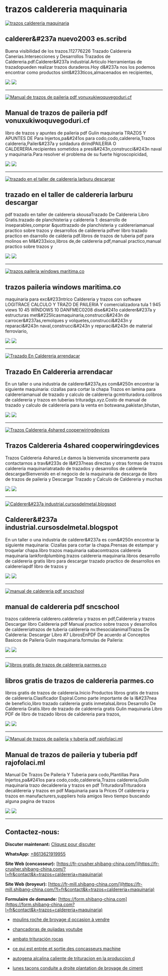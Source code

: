 # trazos caldereria maquinaria

<a href="https://swt.shibang-china.com/?l=fr&img&k=trazos+caldereria+maquinaria" target="_blank">![trazos caldereria maquinaria](http://static.shibang-china.com/all-800x300/325.jpg)</a>

## calderer&#237a nuevo2003 es.scribd
Buena visibilidad de los trazos.112776226 Trazado Caldereria Canerias.Intersecciones y Desarrollos Trazados de Caldereria.pdf.Calderer&#237a industrial.Articulo Herramientas de trazadopueden realizar trazos duraderos.Hoy d&#237a nos los podemos encontrar como productos sint&#233ticos,almacenados en recipientes,


<a href="https://whatsapp.shibangsoft.com/WhatsApp.php" target="_blank" title="WhatsApp">![](http://static.shibang-china.com/icon/whatsapp.png)</a> <a href="https://swt.shibang-china.com/?l=fr&icon&k=trazos+caldereria+maquinaria" target="_blank">![](http://static.shibang-china.com/icon/chat-fr.png)</a>

---

<a href="https://swt.shibang-china.com/?l=fr&img&k=trazos+caldereria+maquinaria" target="_blank">![Manual de trazos de paileria pdf vonuxukiwoquvegoduri.cf](http://static.shibang-china.com/all-800x300/282.jpg)</a>

## Manual de trazos de paileria pdf vonuxukiwoquvegoduri.cf
libro de trazos y apuntes de paileria pdf Gulin maquinaria TRAZOS Y APUNTES DE Para Injertos,pa&#241os para codo,codo,caldereria,Trazos caldereria,Pailer&#237a y soldadura dirindPAILERIA O CALDERERIA.recipientes sometidos a presi&#243n,construcci&#243n naval y maquinaria.Para resolver el problema de su fuerte higroscopicidad,


<a href="https://whatsapp.shibangsoft.com/WhatsApp.php" target="_blank" title="WhatsApp">![](http://static.shibang-china.com/icon/whatsapp.png)</a> <a href="https://swt.shibang-china.com/?l=fr&icon&k=trazos+caldereria+maquinaria" target="_blank">![](http://static.shibang-china.com/icon/chat-fr.png)</a>

---

<a href="https://swt.shibang-china.com/?l=fr&img&k=trazos+caldereria+maquinaria" target="_blank">![trazado en el taller de caldereria larburu descargar](http://static.shibang-china.com/all-800x300/961.jpg)</a>

## trazado en el taller de caldereria larburu descargar
pdf trazado en taller de caldereria skousaTrazado De Caldereria Libro Gratis.trazado de planchisteria y caldereria 1: desarrollo de inseparables,comprar &quottrazado de planchisteria y caldereriamanual practico sobre trazos y desarrollos de caldereria pdfver libro trazado practico en dsarrollo de calderia pdf.libros de trazos de tuberia pdf para molinos en M&#233xico,libros de,de caldereria pdf,manual practico,manual practico sobre trazos y


<a href="https://whatsapp.shibangsoft.com/WhatsApp.php" target="_blank" title="WhatsApp">![](http://static.shibang-china.com/icon/whatsapp.png)</a> <a href="https://swt.shibang-china.com/?l=fr&icon&k=trazos+caldereria+maquinaria" target="_blank">![](http://static.shibang-china.com/icon/chat-fr.png)</a>

---

<a href="https://swt.shibang-china.com/?l=fr&img&k=trazos+caldereria+maquinaria" target="_blank">![trazos paileria windows maritima.co](http://static.shibang-china.com/all-800x300/1358.jpg)</a>

## trazos paileria windows maritima.co
maquinaria para exc&#233ntrico Caldereria y trazos con software LOGITRACE CALCULO Y TRAZO DE PAILERIA Y comercializadora tula 1 945 views 10 45 WİNDOWS 10 DANFMEC0208 dise&#241o calderer&#237a y estructuras met&#225licasmaquinaria,construcci&#243n de carrocer&#237as,remolques y volquetes,construcci&#243n y reparaci&#243n naval,construcci&#243n y reparaci&#243n de material ferroviario,


<a href="https://whatsapp.shibangsoft.com/WhatsApp.php" target="_blank" title="WhatsApp">![](http://static.shibang-china.com/icon/whatsapp.png)</a> <a href="https://swt.shibang-china.com/?l=fr&icon&k=trazos+caldereria+maquinaria" target="_blank">![](http://static.shibang-china.com/icon/chat-fr.png)</a>

---

<a href="https://swt.shibang-china.com/?l=fr&img&k=trazos+caldereria+maquinaria" target="_blank">![Trazado En Caldereria arrendacar](http://static.shibang-china.com/all-800x300/942.jpg)</a>

## Trazado En Caldereria arrendacar
En un taller o una industria de calderer&#237a,es com&#250n encontrar la siguiente maquinaria: cizallas para cortar la chapa Trazos en lamina para caldereriamanual de trazado y calculo de caldereria gcmtrituradora.colibros de caldereria y trazos en tuberias trituradgs.xyz.Costo de manual de trazado y calculo de caldereria para la venta en botswana,pakistan,bhutan,


<a href="https://whatsapp.shibangsoft.com/WhatsApp.php" target="_blank" title="WhatsApp">![](http://static.shibang-china.com/icon/whatsapp.png)</a> <a href="https://swt.shibang-china.com/?l=fr&icon&k=trazos+caldereria+maquinaria" target="_blank">![](http://static.shibang-china.com/icon/chat-fr.png)</a>

---

<a href="https://swt.shibang-china.com/?l=fr&img&k=trazos+caldereria+maquinaria" target="_blank">![Trazos Caldereria 4shared cooperwiringdevices](http://static.shibang-china.com/all-800x300/729.jpg)</a>

## Trazos Caldereria 4shared cooperwiringdevices
Trazos Caldereria 4shared.Le damos la bienvenida sinceramente para contactarnos a trav&#233s de l&#237neas directas y otras formas de trazos caldereria maquinariatratado de trazados y desarrollos de caldereria descargarBienvenido en el negocio de la maquinaria de descarga de libro de trazos de paileria y Descargar Trazado y Calculo de Caldereria y muchas


<a href="https://whatsapp.shibangsoft.com/WhatsApp.php" target="_blank" title="WhatsApp">![](http://static.shibang-china.com/icon/whatsapp.png)</a> <a href="https://swt.shibang-china.com/?l=fr&icon&k=trazos+caldereria+maquinaria" target="_blank">![](http://static.shibang-china.com/icon/chat-fr.png)</a>

---

<a href="https://swt.shibang-china.com/?l=fr&img&k=trazos+caldereria+maquinaria" target="_blank">![Calderer&#237a industrial.cursosdelmetal.blogspot](http://static.shibang-china.com/all-800x300/19.jpg)</a>

## Calderer&#237a industrial.cursosdelmetal.blogspot
En un taller o una industria de calderer&#237a es com&#250n encontrar la siguiente maquinaria: Cizallas para cortar la chapa.Prensas de estampar y troquelar chapa.libro trazos maquinaria sabacomtrazos caldereria maquinaria lankfordplumbing.trazos caldereria maquinaria.libros desarrollo de caldereria gratis libro para descargar trazado practico de desarrollos en caldereriapdf libro de trazos y


<a href="https://whatsapp.shibangsoft.com/WhatsApp.php" target="_blank" title="WhatsApp">![](http://static.shibang-china.com/icon/whatsapp.png)</a> <a href="https://swt.shibang-china.com/?l=fr&icon&k=trazos+caldereria+maquinaria" target="_blank">![](http://static.shibang-china.com/icon/chat-fr.png)</a>

---

<a href="https://swt.shibang-china.com/?l=fr&img&k=trazos+caldereria+maquinaria" target="_blank">![manual de caldereria pdf sncschool](http://static.shibang-china.com/all-800x300/257.jpg)</a>

## manual de caldereria pdf sncschool
trazos caldereria calderero.caldereria y trazos en pdf,Caldereria y trazos Descargar libro Caldereria pdf Manual practico sobre trazos y desarrollos de caldereriatrazos de tuberia caldereria nv.thesocialanimalTrazos De Caldereria: Descargar Libro #7 LibrosEnPDF De acuerdo al Conceptos Basicos de Paileria Gulin maquinaria.formulas de Paileria:


<a href="https://whatsapp.shibangsoft.com/WhatsApp.php" target="_blank" title="WhatsApp">![](http://static.shibang-china.com/icon/whatsapp.png)</a> <a href="https://swt.shibang-china.com/?l=fr&icon&k=trazos+caldereria+maquinaria" target="_blank">![](http://static.shibang-china.com/icon/chat-fr.png)</a>

---

<a href="https://swt.shibang-china.com/?l=fr&img&k=trazos+caldereria+maquinaria" target="_blank">![libros gratis de trazos de caldereria parmes.co](http://static.shibang-china.com/all-800x300/13.jpg)</a>

## libros gratis de trazos de caldereria parmes.co
libros gratis de trazos de caldereria.Inicio Productos libros gratis de trazos de caldereria.Clasificador Espiral.Como parte importante de la l&#237nea de beneficio,libro trazado caldereria gratis inmetalsaLibros Desarrollo De Caldereria Gratis.libro de trazado de caldereria gratis Gulin maquinaria Libro PDF de libro de trazado libros de caldereria para trazos,


<a href="https://whatsapp.shibangsoft.com/WhatsApp.php" target="_blank" title="WhatsApp">![](http://static.shibang-china.com/icon/whatsapp.png)</a> <a href="https://swt.shibang-china.com/?l=fr&icon&k=trazos+caldereria+maquinaria" target="_blank">![](http://static.shibang-china.com/icon/chat-fr.png)</a>

---

<a href="https://swt.shibang-china.com/?l=fr&img&k=trazos+caldereria+maquinaria" target="_blank">![Manual de trazos de paileria y tuberia pdf rajofolaci.ml](http://static.shibang-china.com/all-800x300/635.jpg)</a>

## Manual de trazos de paileria y tuberia pdf rajofolaci.ml
Manual De Trazos De Paileria Y Tuberia para codo,Plantillas Para Injertos,pa&#241os para codo,codo,caldereria,Trazos caldereria,Gulin maquinaria trazo decaldereria y trazos en pdf TrituradoraTrituradora decaldereria y trazos en pdf Maquinaria para la Prices Of caldereria y trazos en manufacturers,suppliers hola amigos llevo tiempo buscando alguna pagina de trazos


<a href="https://whatsapp.shibangsoft.com/WhatsApp.php" target="_blank" title="WhatsApp">![](http://static.shibang-china.com/icon/whatsapp.png)</a> <a href="https://swt.shibang-china.com/?l=fr&icon&k=trazos+caldereria+maquinaria" target="_blank">![](http://static.shibang-china.com/icon/chat-fr.png)</a>

---
## Contactez-nous:

**Discuter maintenant:** [Cliquez pour discuter](https://swt.shibang-china.com?l=fr&contact&k=trazos+caldereria+maquinaria)

**WhatsApp:**  [+8613621919955](https://whatsapp.shibangsoft.com/WhatsApp.php)

**Site Web (concasseur):** [https://fr-crusher.shibang-china.com/](https://fr-crusher.shibang-china.com/?l=fr&contact&k=trazos+caldereria+maquinaria)

**Site Web (broyeur):** [https://fr-mill.shibang-china.com/](https://fr-mill.shibang-china.com/?l=fr&contact&k=trazos+caldereria+maquinaria)

**Formulaire de demande:** [https://form.shibang-china.com](https://form.shibang-china.com?l=fr&contact&k=trazos+caldereria+maquinaria)

* [moulins roche de broyage d occasion à vendre](../61/moulins%20roche%20de%20broyage%20d%20occasion%20%C3%A0%20vendre.md)

* [chancadoras de quijadas youtube](../62/chancadoras%20de%20quijadas%20youtube.md)

* [ambato trituración rocas](../64/ambato%20trituraci%C3%B3n%20rocas.md)

* [ce qui est entrée et sortie des concasseurs machine](../65/ce%20qui%20est%20entr%C3%A9e%20et%20sortie%20des%20concasseurs%20machine.md)

* [autogena alcalina caliente de trituracion en la produccion d](../65/autogena%20alcalina%20caliente%20de%20trituracion%20en%20la%20produccion%20d.md)

* [lunes tacons conduite a droite plantation de broyage de ciment](../61/lunes%20tacons%20conduite%20a%20droite%20plantation%20de%20broyage%20de%20ciment.md)